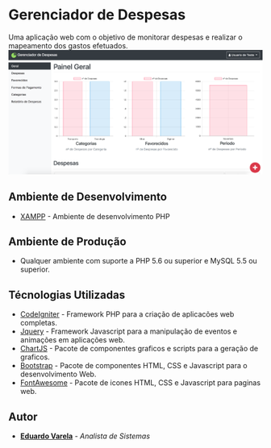 # Gerenciador de Despesas

Uma aplicação web com o objetivo de monitorar despesas e realizar o mapeamento dos gastos efetuados.
![](gerenciador.png)


## Ambiente de Desenvolvimento

* [XAMPP](https://www.apachefriends.org/pt_br/index.html) -  Ambiente de desenvolvimento PHP 

## Ambiente de Produção

* Qualquer ambiente com suporte a PHP 5.6 ou superior e MySQL 5.5 ou superior.

## Técnologias Utilizadas

* [CodeIgniter](https://www.codeigniter.com/) - Framework PHP para a criação de aplicacões web completas.
* [Jquery](https://jquery.com/) - Framework Javascript para a manipulação de eventos e animações em aplicações web.
* [ChartJS](http://www.chartjs.org/) - Pacote de componentes graficos e scripts para a geração de graficos.  
* [Bootstrap](http://getbootstrap.com/) - Pacote de componentes HTML, CSS e Javascript para o desenvolvimento Web.
* [FontAwesome](http://fontawesome.io/) - Pacote de icones HTML, CSS e Javascript para paginas web.

## Autor

* **[Eduardo Varela](https://github.com/eduvarela)** - *Analista de Sistemas*
